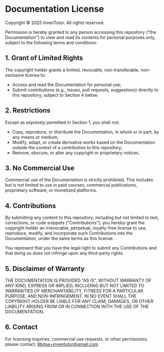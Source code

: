 # Documentation License

Copyright © 2025 InvenTutor. All rights reserved.

Permission is hereby granted to any person accessing this repository ("the Documentation") to view and read its contents for personal purposes only, subject to the following terms and conditions:

## 1. Grant of Limited Rights

The copyright holder grants a limited, revocable, non-transferable, non-exclusive license to:

- Access and read the Documentation for personal use;
- Submit contributions (e.g., issues, pull requests, suggestions) directly to this repository, subject to Section 4 below.

## 2. Restrictions

Except as expressly permitted in Section 1, you shall not:

- Copy, reproduce, or distribute the Documentation, in whole or in part, by any means or medium;
- Modify, adapt, or create derivative works based on the Documentation outside the context of a contribution to this repository;
- Remove, obscure, or alter any copyright or proprietary notices.

## 3. No Commercial Use

Commercial use of the Documentation is strictly prohibited. This includes but is not limited to use in paid courses, commercial publications, proprietary software, or monetized platforms.

## 4. Contributions

By submitting any content to this repository, including but not limited to text, corrections, or code snippets ("Contributions"), you hereby grant the copyright holder an irrevocable, perpetual, royalty-free license to use, reproduce, modify, and incorporate such Contributions into the Documentation, under the same terms as this license.

You represent that you have the legal right to submit any Contributions and that doing so does not infringe upon any third-party rights.

## 5. Disclaimer of Warranty

THE DOCUMENTATION IS PROVIDED "AS IS", WITHOUT WARRANTY OF ANY KIND, EXPRESS OR IMPLIED, INCLUDING BUT NOT LIMITED TO WARRANTIES OF MERCHANTABILITY, FITNESS FOR A PARTICULAR PURPOSE, AND NON-INFRINGEMENT. IN NO EVENT SHALL THE COPYRIGHT HOLDER BE LIABLE FOR ANY CLAIM, DAMAGES, OR OTHER LIABILITY ARISING FROM OR IN CONNECTION WITH THE USE OF THE DOCUMENTATION.

## 6. Contact

For licensing inquiries, commercial use requests, or other permissions, please contact: 8bitoe+inventutor@gmail.com

